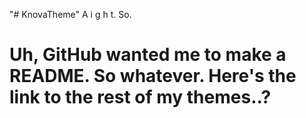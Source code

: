 "# KnovaTheme" 
A i g h t.
So.

Uh, GitHub wanted me to make a README. So whatever.
Here's the link to the rest of my themes..?
===================================================

